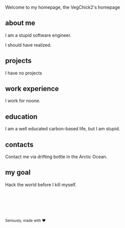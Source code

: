 Welcome to my homepage, the VegChick2's homepage

## about me

I am a stupid software engineer.

I should have realized.

## projects

I have no projects

## work experience

I work for noone.

## education

I am a well educated carbon-based life, but I am stupid.

## contacts

Contact me via drifting bottle in the Arctic Ocean.

## my goal

Hack the world before I kill myself.






<br><br><br><br><br>
<sup>Seriously, made with ♥</sup>
